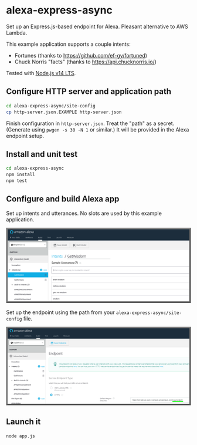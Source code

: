 # alexa-express-async

Set up an Express.js-based endpoint for Alexa. Pleasant alternative to AWS Lambda.

This example application supports a couple intents:
* Fortunes (thanks to https://github.com/ef-gy/fortuned)
* Chuck Norris "facts" (thanks to https://api.chucknorris.io/)

Tested with [Node.js v14 LTS](https://nodejs.org/en/).

## Configure HTTP server and application path

```bash
cd alexa-express-async/site-config
cp http-server.json.EXAMPLE http-server.json
```

Finish configuration in `http-server.json`. Treat the "path" as a secret. (Generate using `pwgen -s 30 -N 1` or similar.) It will be provided in the Alexa endpoint setup.

## Install and unit test

```bash
cd alexa-express-async
npm install
npm test
```

## Configure and build Alexa app

Set up intents and utterances. No slots are used by this example application.

![Screenshot](/README.md-img/utterances.png?raw=true)

Set up the endpoint using the path from your `alexa-express-async/site-config` file.

![Screenshot](/README.md-img/endpoint.png?raw=true)

## Launch it

```bash
node app.js
```

